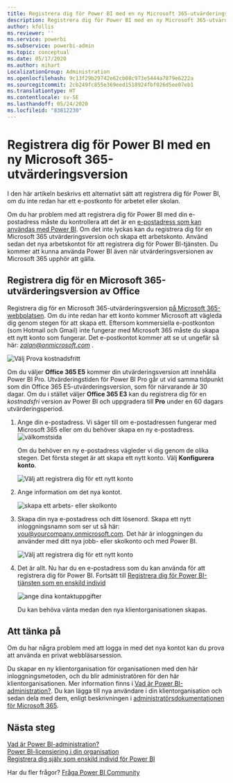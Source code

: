 ```yaml
---
title: Registrera dig för Power BI med en ny Microsoft 365-utvärderingsversion
description: Registrera dig för Power BI med en ny Microsoft 365-utvärderingsversion
author: kfollis
ms.reviewer: ''
ms.service: powerbi
ms.subservice: powerbi-admin
ms.topic: conceptual
ms.date: 05/17/2020
ms.author: mihart
LocalizationGroup: Administration
ms.openlocfilehash: 9c13f29b29742e62cb08c973e5444a7879e6222a
ms.sourcegitcommit: 2cb249fc855e369eed1518924fbf026d5ee07eb1
ms.translationtype: HT
ms.contentlocale: sv-SE
ms.lasthandoff: 05/24/2020
ms.locfileid: "83812230"
---
```

# <a name="signing-up-for-power-bi-with-a-new-microsoft-365-trial"></a>Registrera dig för Power BI med en ny Microsoft 365-utvärderingsversion

I den här artikeln beskrivs ett alternativt sätt att registrera dig för Power BI, om du inte redan har ett e-postkonto för arbetet eller skolan.

Om du har problem med att registrera dig för Power BI med din e-postadress måste du kontrollera att det är en [e-postadress som kan användas med Power BI](../fundamentals/service-self-service-signup-for-power-bi.md#supported-email-addresses). Om det inte lyckas kan du registrera dig för en Microsoft 365 utvärderingsversion och skapa ett arbetskonto. Använd sedan det nya arbetskontot för att registrera dig för Power BI-tjänsten. Du kommer att kunna använda Power BI även när utvärderingsversionen av Microsoft 365 upphör att gälla.

## <a name="sign-up-for-a-microsoft-365-trial-of-office"></a>Registrera dig för en Microsoft 365-utvärderingsversion av Office
Registrera dig för en Microsoft 365-utvärderingsversion [på Microsoft 365-webbplatsen](https://www.microsoft.com/microsoft-365/business/compare-more-office-365-for-business-plans). Om du inte redan har ett konto kommer Microsoft att vägleda dig genom stegen för att skapa ett. Eftersom kommersiella e-postkonton (som Hotmail och Gmail) inte fungerar med Microsoft 365 måste du skapa ett nytt konto som fungerar.  Det e-postkontot kommer att se ut ungefär så här: *zalan@onmicrosoft.com* .

![Välj Prova kostnadsfritt](media/service-admin-signing-up-for-power-bi-with-a-new-office-365-trial/power-bi-try-free.png)

Om du väljer **Office 365 E5** kommer din utvärderingsversion att innehålla Power BI Pro. Utvärderingstiden för Power BI Pro går ut vid samma tidpunkt som din Office 365 E5-utvärderingsversion, som för närvarande är 30 dagar. Om du i stället väljer **Office 365 E3** kan du registrera dig för en *kostnadsfri* version av Power BI och uppgradera till **Pro** under en 60 dagars utvärderingsperiod. 

1. Ange din e-postadress. Vi säger till om e-postadressen fungerar med Microsoft 365 eller om du behöver skapa en ny e-postadress.  ![välkomstsida](media/service-admin-signing-up-for-power-bi-with-a-new-office-365-trial/power-bi-setup.png)

    Om du behöver en ny e-postadress vägleder vi dig genom de olika stegen. Det första steget är att skapa ett nytt konto. Välj **Konfigurera konto**.

    ![Välj att registrera dig för ett nytt konto](media/service-admin-signing-up-for-power-bi-with-a-new-office-365-trial/power-bi-email.png)

2. Ange information om det nya kontot.

    ![skapa ett arbets- eller skolkonto](media/service-admin-signing-up-for-power-bi-with-a-new-office-365-trial/power-bi-enter-info.png)

3. Skapa din nya e-postadress och ditt lösenord. Skapa ett nytt inloggningsnamn som ser ut så här: you@yourcompany.onmicrosoft.com. Det här är inloggningen du använder med ditt nya jobb- eller skolkonto och med Power BI.

    ![Välj att registrera dig för ett nytt konto](media/service-admin-signing-up-for-power-bi-with-a-new-office-365-trial/power-bi-create-account.png)

4. Det är allt.  Nu har du en e-postadress som du kan använda för att registrera dig för Power BI. Fortsätt till [Registrera dig för Power BI-tjänsten som en enskild individ](../service-self-service-signup-for-power-bi.md)

     ![ange dina kontaktuppgifter](media/service-admin-signing-up-for-power-bi-with-a-new-office-365-trial/power-bi-thank.png)

    Du kan behöva vänta medan den nya klientorganisationen skapas.

## <a name="important-considerations"></a>Att tänka på

Om du har några problem med att logga in med det nya kontot kan du prova att använda en privat webbläsarsession.

Du skapar en ny klientorganisation för organisationen med den här inloggningsmetoden, och du blir administratören för den här klientorganisationen. Mer information finns i [Vad är Power BI-administration?](service-admin-administering-power-bi-in-your-organization.md). Du kan lägga till nya användare i din klientorganisation och sedan dela med dem, enligt beskrivningen i [administratörsdokumentationen för Microsoft 365](https://support.office.com/article/Add-users-individually-to-Office-365---Admin-Help-1970f7d6-03b5-442f-b385-5880b9c256ec).

## <a name="next-steps"></a>Nästa steg

[Vad är Power BI-administration?](service-admin-administering-power-bi-in-your-organization.md)  
[Power BI-licensiering i din organisation](service-admin-licensing-organization.md)  
[Registrera dig själv som enskild individ för Power BI](../fundamentals/service-self-service-signup-for-power-bi.md)

Har du fler frågor? [Fråga Power BI Community](https://community.powerbi.com/)
